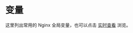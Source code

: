 # 变量

这里列出常用的 Nginx 全局变量，也可以点击 [实时查看](https://echo.xuexb.com/api/dump/path?a=1&%E4%B8%AD%E6%96%87=%E5%A5%BD%E7%9A%84#123) 浏览。